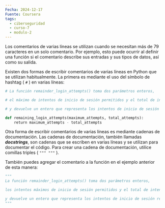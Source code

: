 ```yaml
---
Fecha: 2024-12-17
Fuente: Coursera
tags:
  - ciberseguridad
  - curso-7
  - modulo-2
---
```

Los comentarios de varias líneas se utilizan cuando se necesitan más de 79 caracteres en un solo comentario. Por ejemplo, esto puede ocurrir al definir una función si el comentario describe sus entradas y sus tipos de datos, así como su salida. 

Existen dos formas de escribir comentarios de varias líneas en Python que se utilizan habitualmente. La primera es mediante el uso del símbolo de hashtag ( `#` ) en varias líneas:

```python
# La función remainder_login_attempts() toma dos parámetros enteros,

# el máximo de intentos de inicio de sesión permitidos y el total de intentos realizados,

# y devuelve un entero que representa los intentos de inicio de sesión restantes

def remaining_login_attempts(maximum_attempts, total_attempts):
    return maximum_attempts - total_attempts
```

Otra forma de escribir comentarios de varias líneas es mediante cadenas de documentación. Las cadenas de documentación, también llamadas ***docstrings***, son cadenas que se escriben en varias líneas y se utilizan para documentar el código. Para crear una cadena de documentación, utilice comillas triples ( `""" """` ). 

También puedes agregar el comentario a la función en el ejemplo anterior de esta manera:

```python
"""
La función remainder_login_attempts() toma dos parámetros enteros,

los intentos máximos de inicio de sesión permitidos y el total de intentos realizados,

y devuelve un entero que representa los intentos de inicio de sesión restantes
"""
```